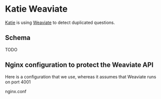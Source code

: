 # Katie Weaviate

[Katie](https://ukatie.com) is using [Weaviate](https://www.semi.technology/developers/weaviate/current/) to detect duplicated questions.

## Schema

TODO

## Nginx configuration to protect the Weaviate API

Here is a configuration that we use, whereas it assumes that Weaviate runs on port 4001

nginx.conf
